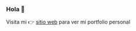 ### Hola 👋 
Visita mi 👉 [sitio web](https://pinea-rodrigo.netlify.app/) para ver mi portfolio personal


